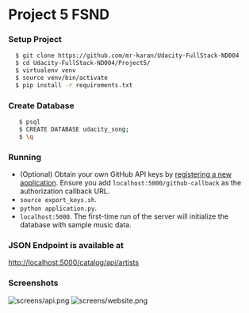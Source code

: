 
# Project 5 FSND

### Setup Project

```bash
  $ git clone https://github.com/mr-karan/Udacity-FullStack-ND004
  $ cd Udacity-FullStack-ND004/Project5/
  $ virtualenv venv
  $ source venv/bin/activate
  $ pip install -r requirements.txt
```

### Create Database
```bash
   $ psql 
   $ CREATE DATABASE udacity_song;
   $ \q
```

### Running
- (Optional) Obtain your own GitHub API keys by [registering a new application](https://github.com/settings/applications).  Ensure you add `localhost:5000/github-callback` as the authorization callback URL.
- `source export_keys.sh`.
- `python application.py`.
- `localhost:5000`.  The first-time run of the server will initialize the database with sample music data.




### JSON Endpoint is available at

[http://localhost:5000/catalog/api/artists](http://localhost:5000/catalog/api/artists)

### Screenshots

![screens/api.png]()
![screens/website.png]()